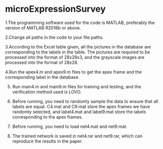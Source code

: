 # microExpressionSurvey
1.The programming software used for the code is MATLAB, preferably the version of MATLAB R2018b or above.

2.Change all paths in the code to your file paths.

3.According to the Excel table given, all the pictures in the database are corresponding to the labels in the table. The pictures are required to be processed into the format of 28x28x3, and the grayscale images are processed into the format of 28x28.

4.Run the apex4.m and apex9.m files to get the apex frame and the corresponding label in the database.

5. Run main4.m and main9.m files for training and testing, and the verification method used is LOVO.

6. Before running, you need to randomly sample the data to ensure that all labels are equal. C4.mat and C9.mat store the apex frames we have randomly selected, and label4.mat and label9.mat store the labels corresponding to the apex frames.

7. Before running, you need to load net4.mat and net9.mat.

8. The trained network is saved in net4.rar and net9.rar, which can reproduce the results in the paper.
